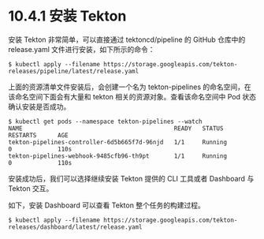 # 10.4.1 安装 Tekton

安装 Tekton 非常简单，可以直接通过 tektoncd/pipeline 的 GitHub 仓库中的 release.yaml 文件进行安装，如下所示的命令：

```
$ kubectl apply --filename https://storage.googleapis.com/tekton-releases/pipeline/latest/release.yaml
```

上面的资源清单文件安装后，会创建一个名为 tekton-pipelines 的命名空间，在该命名空间下面会有大量和 tekton 相关的资源对象。查看该命名空间中 Pod 状态确认安装是否成功。

```
$ kubectl get pods --namespace tekton-pipelines --watch
NAME                                           READY   STATUS             RESTARTS      AGE
tekton-pipelines-controller-6d5b665f7d-96njd   1/1     Running            0             110s
tekton-pipelines-webhook-9485cfb96-th9pt       1/1     Running            0             110s
```

安装成功后，我们可以选择继续安装 Tekton 提供的 CLI 工具或者 Dashboard 与 Tekton 交互。

如下，安装 Dashboard 可以查看 Tekton 整个任务的构建过程。

```
$ kubectl apply --filename https://storage.googleapis.com/tekton-releases/dashboard/latest/release.yaml

```